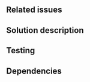 ## Related issues
<!-- What problems/features does this PR solve/implement -->

## Solution description
<!-- How were the problems solved -->

## Testing
<!-- What tests have you done, and what should be tested -->

## Dependencies
<!-- Does this PR depend on something else? Specify dependencies with:

> [!warning]
> - depends on #123
> - depends on https://github.com/fbx-org/asio/issues/1

 -->
